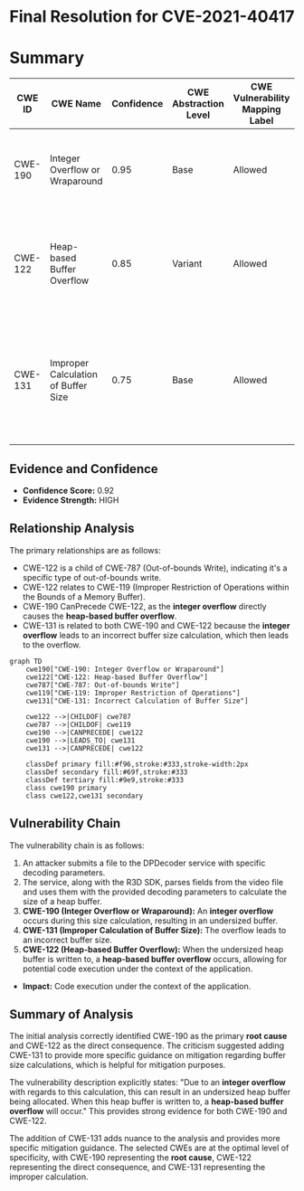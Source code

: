 # Final Resolution for CVE-2021-40417

# Summary
| CWE ID | CWE Name | Confidence | CWE Abstraction Level | CWE Vulnerability Mapping Label | CWE-Vulnerability Mapping Notes |
|---|---|---|---|---|---|
| CWE-190 | Integer Overflow or Wraparound | 0.95 | Base | Allowed | Primary CWE: The **integer overflow** is the **root cause** of the vulnerability. |
| CWE-122 | Heap-based Buffer Overflow | 0.85 | Variant | Allowed | Secondary CWE: The **integer overflow** leads directly to a **heap-based buffer overflow**. |
| CWE-131 | Improper Calculation of Buffer Size | 0.75 | Base | Allowed | Secondary CWE: The **integer overflow** results in an incorrect buffer size calculation leading to a heap buffer overflow. |

## Evidence and Confidence

*   **Confidence Score:** 0.92
*   **Evidence Strength:** HIGH

## Relationship Analysis
The primary relationships are as follows:
  - CWE-122 is a child of CWE-787 (Out-of-bounds Write), indicating it's a specific type of out-of-bounds write.
  - CWE-122 relates to CWE-119 (Improper Restriction of Operations within the Bounds of a Memory Buffer).
  - CWE-190 CanPrecede CWE-122, as the **integer overflow** directly causes the **heap-based buffer overflow**.
  - CWE-131 is related to both CWE-190 and CWE-122 because the **integer overflow** leads to an incorrect buffer size calculation, which then leads to the overflow.

```mermaid
graph TD
    cwe190["CWE-190: Integer Overflow or Wraparound"]
    cwe122["CWE-122: Heap-based Buffer Overflow"]
    cwe787["CWE-787: Out-of-bounds Write"]
    cwe119["CWE-119: Improper Restriction of Operations"]
    cwe131["CWE-131: Incorrect Calculation of Buffer Size"]
    
    cwe122 -->|CHILDOF| cwe787
    cwe787 -->|CHILDOF| cwe119
    cwe190 -->|CANPRECEDE| cwe122
    cwe190 -->|LEADS_TO| cwe131
    cwe131 -->|CANPRECEDE| cwe122

    classDef primary fill:#f96,stroke:#333,stroke-width:2px
    classDef secondary fill:#69f,stroke:#333
    classDef tertiary fill:#9e9,stroke:#333
    class cwe190 primary
    class cwe122,cwe131 secondary
```

## Vulnerability Chain
The vulnerability chain is as follows:
  1. An attacker submits a file to the DPDecoder service with specific decoding parameters.
  2. The service, along with the R3D SDK, parses fields from the video file and uses them with the provided decoding parameters to calculate the size of a heap buffer.
  3. **CWE-190 (Integer Overflow or Wraparound):** An **integer overflow** occurs during this size calculation, resulting in an undersized buffer.
  4. **CWE-131 (Improper Calculation of Buffer Size):** The overflow leads to an incorrect buffer size.
  5. **CWE-122 (Heap-based Buffer Overflow):** When the undersized heap buffer is written to, a **heap-based buffer overflow** occurs, allowing for potential code execution under the context of the application.
  - **Impact:** Code execution under the context of the application.

## Summary of Analysis
The initial analysis correctly identified CWE-190 as the primary **root cause** and CWE-122 as the direct consequence. The criticism suggested adding CWE-131 to provide more specific guidance on mitigation regarding buffer size calculations, which is helpful for mitigation purposes.

The vulnerability description explicitly states: "Due to an **integer overflow** with regards to this calculation, this can result in an undersized heap buffer being allocated. When this heap buffer is written to, a **heap-based buffer overflow** will occur." This provides strong evidence for both CWE-190 and CWE-122.

The addition of CWE-131 adds nuance to the analysis and provides more specific mitigation guidance.
The selected CWEs are at the optimal level of specificity, with CWE-190 representing the **root cause**, CWE-122 representing the direct consequence, and CWE-131 representing the improper calculation.